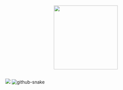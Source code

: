 ### 
###

<div align="center">
  <!--
  <img height="180em" src="https://github-readme-stats.vercel.app/api?username=Julianavcarvalho&show_icons=true&theme=dark&include_all_commits=true&count_private=true"/> -->
  <img height="200em" src="https://github-readme-stats.vercel.app/api/top-langs/?username=Juliana-senaisp&layout=compact&langs_count=16&theme=dark"/>
</div>

  ##
  
<div>
  <a href = "mailto:juliana.senaisp@gmail.com"><img src="https://img.shields.io/badge/Gmail-D14836?style=for-the-badge&logo=gmail&logoColor=white" target="_blank"></a> 

<picture>
  <source media="(prefers-color-scheme: dark)" srcset="github-snake-dark.svg" />
  <source media="(prefers-color-scheme: light)" srcset="github-snake.svg" />
  <img alt="github-snake" src="github-snake.svg" />
</picture>

<!-- ![Snake animation](https://github.com/Juliana-senaisp/Juliana-senaisp/blob/output/github-contribution-grid-snake.svg)
 -->
